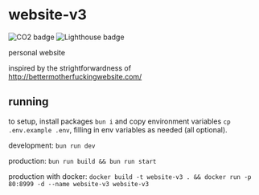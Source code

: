 # website-v3

![CO2 badge](https://img.shields.io/badge/CO2_/_visit-0.03g-blue)
![Lighthouse badge](https://img.shields.io/badge/Lighthouse_Performance-96-green)


personal website

inspired by the strightforwardness of http://bettermotherfuckingwebsite.com/

## running

to setup, install packages `bun i` and copy environment variables `cp .env.example .env`, filling in env variables as needed (all optional).

development: `bun run dev`

production: `bun run build && bun run start`

production with docker: `docker build -t website-v3 . && docker run -p 80:8999 -d --name website-v3 website-v3`
